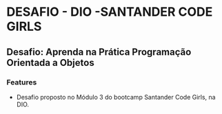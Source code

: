 # DESAFIO - DIO -SANTANDER CODE GIRLS
## Desafio: Aprenda na Prática Programação Orientada a Objetos


###  Features
  
- Desafio proposto no Módulo 3 do bootcamp Santander Code Girls, na DIO.
